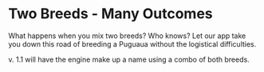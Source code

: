# Two Breeds - Many Outcomes 
What happens when you mix two breeds? Who knows? Let our app take you down this road of breeding a Puguaua without the logistical difficulties.

v. 1.1 will have the engine make up a name using a combo of both breeds.
